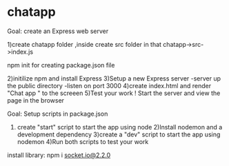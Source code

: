 # chatapp
Goal: create an Express web server

1)create chatapp folder ,inside  create src folder in that
chatapp->src->index.js

npm init for creating package.json file

2)initilize npm and install Express
3)Setup a new Express server
   -server up the public directory
   -listen on port 3000
4)create index.html and render "Chat app " to the screeen
5)Test your work ! Start the server and view the page in the browser

Goal: Setup scripts in package.json

1) create "start" script to start the app using node
2)Install nodemon and a development dependency
3)create a "dev" script to start the app using nodemon
4)Run both scripts to test your work



install library:
npm i socket.io@2.2.0
